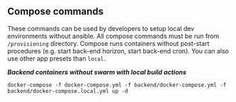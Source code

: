 ## Compose commands

These commands can be used by developers to setup local dev environments without ansible.
All compose commands must be run from `/provisioning` directory. Compose runs containers without post-start procedures (e.g. start back-end horizon, start back-end cron). You can also use other app presets than `local`.

***Backend containers without swarm with local build actions***

`docker-compose -f docker-compose.yml -f backend/docker-compose.yml -f backend/docker-compose.local.yml up -d`
